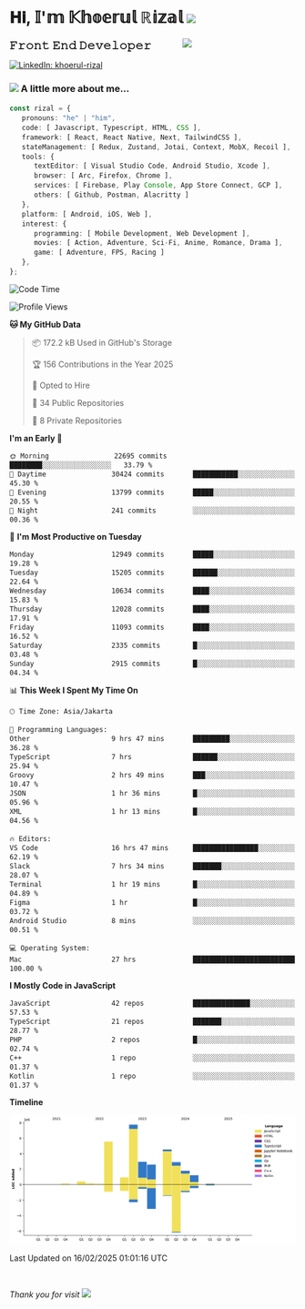 <h1> 𝐇𝐢, 𝕀'𝕞 𝕂𝕙𝕠𝕖𝕣𝕦𝕝 ℝ𝕚𝕫𝕒𝕝 <img src="https://media.giphy.com/media/mGcNjsfWAjY5AEZNw6/giphy.gif" width="50"></h1>
<img align='right' src="https://media.giphy.com/media/v1.Y2lkPTc5MGI3NjExOWI2ajR2NGJubzBsZHFuaHMwajRrcDNsNXJwOG8yb3F0NjhkNXF4OSZlcD12MV9pbnRlcm5hbF9naWZfYnlfaWQmY3Q9cw/fkZukR450RQ1qnGaq9/giphy.gif" width="200">
<strong style="font-size:20px;">𝙵𝚛𝚘𝚗𝚝 𝙴𝚗𝚍 𝙳𝚎𝚟𝚎𝚕𝚘𝚙𝚎𝚛</strong>
</p></em>

[![LinkedIn: khoerul-rizal](https://img.shields.io/badge/khoerul--rizal-blue?style=flat-square&logo=Linkedin&logoColor=white&link=https://www.linkedin.com/in/khoerul-rizal/)](https://www.linkedin.com/in/khoerul-rizal/)

### <img src="https://media.giphy.com/media/VgCDAzcKvsR6OM0uWg/giphy.gif" width="50"> A little more about me...

```typescript
const rizal = {
   pronouns: "he" | "him",
   code: [ Javascript, Typescript, HTML, CSS ],
   framework: [ React, React Native, Next, TailwindCSS ],
   stateManagement: [ Redux, Zustand, Jotai, Context, MobX, Recoil ],
   tools: {
      textEditor: [ Visual Studio Code, Android Studio, Xcode ],
      browser: [ Arc, Firefox, Chrome ],
      services: [ Firebase, Play Console, App Store Connect, GCP ],
      others: [ Github, Postman, Alacritty ]
   },
   platform: [ Android, iOS, Web ],
   interest: {
      programming: [ Mobile Development, Web Development ],
      movies: [ Action, Adventure, Sci-Fi, Anime, Romance, Drama ],
      game: [ Adventure, FPS, Racing ]
   },
};
```

<!--START_SECTION:waka-->
![Code Time](http://img.shields.io/badge/Code%20Time-2%2C210%20hrs%2049%20mins-blue)

![Profile Views](http://img.shields.io/badge/Profile%20Views-0-blue)

**🐱 My GitHub Data** 

> 📦 172.2 kB Used in GitHub's Storage 
 > 
> 🏆 156 Contributions in the Year 2025
 > 
> 💼 Opted to Hire
 > 
> 📜 34 Public Repositories 
 > 
> 🔑 8 Private Repositories 
 > 
**I'm an Early 🐤** 

```text
🌞 Morning                22695 commits       ████████░░░░░░░░░░░░░░░░░   33.79 % 
🌆 Daytime                30424 commits       ███████████░░░░░░░░░░░░░░   45.30 % 
🌃 Evening                13799 commits       █████░░░░░░░░░░░░░░░░░░░░   20.55 % 
🌙 Night                  241 commits         ░░░░░░░░░░░░░░░░░░░░░░░░░   00.36 % 
```
📅 **I'm Most Productive on Tuesday** 

```text
Monday                   12949 commits       █████░░░░░░░░░░░░░░░░░░░░   19.28 % 
Tuesday                  15205 commits       ██████░░░░░░░░░░░░░░░░░░░   22.64 % 
Wednesday                10634 commits       ████░░░░░░░░░░░░░░░░░░░░░   15.83 % 
Thursday                 12028 commits       ████░░░░░░░░░░░░░░░░░░░░░   17.91 % 
Friday                   11093 commits       ████░░░░░░░░░░░░░░░░░░░░░   16.52 % 
Saturday                 2335 commits        █░░░░░░░░░░░░░░░░░░░░░░░░   03.48 % 
Sunday                   2915 commits        █░░░░░░░░░░░░░░░░░░░░░░░░   04.34 % 
```


📊 **This Week I Spent My Time On** 

```text
🕑︎ Time Zone: Asia/Jakarta

💬 Programming Languages: 
Other                    9 hrs 47 mins       █████████░░░░░░░░░░░░░░░░   36.28 % 
TypeScript               7 hrs               ██████░░░░░░░░░░░░░░░░░░░   25.94 % 
Groovy                   2 hrs 49 mins       ███░░░░░░░░░░░░░░░░░░░░░░   10.47 % 
JSON                     1 hr 36 mins        █░░░░░░░░░░░░░░░░░░░░░░░░   05.96 % 
XML                      1 hr 13 mins        █░░░░░░░░░░░░░░░░░░░░░░░░   04.56 % 

🔥 Editors: 
VS Code                  16 hrs 47 mins      ████████████████░░░░░░░░░   62.19 % 
Slack                    7 hrs 34 mins       ███████░░░░░░░░░░░░░░░░░░   28.07 % 
Terminal                 1 hr 19 mins        █░░░░░░░░░░░░░░░░░░░░░░░░   04.89 % 
Figma                    1 hr                █░░░░░░░░░░░░░░░░░░░░░░░░   03.72 % 
Android Studio           8 mins              ░░░░░░░░░░░░░░░░░░░░░░░░░   00.51 % 

💻 Operating System: 
Mac                      27 hrs              █████████████████████████   100.00 % 
```

**I Mostly Code in JavaScript** 

```text
JavaScript               42 repos            ██████████████░░░░░░░░░░░   57.53 % 
TypeScript               21 repos            ███████░░░░░░░░░░░░░░░░░░   28.77 % 
PHP                      2 repos             █░░░░░░░░░░░░░░░░░░░░░░░░   02.74 % 
C++                      1 repo              ░░░░░░░░░░░░░░░░░░░░░░░░░   01.37 % 
Kotlin                   1 repo              ░░░░░░░░░░░░░░░░░░░░░░░░░   01.37 % 
```



**Timeline**

![Lines of Code chart](https://raw.githubusercontent.com/khoerulrizal/khoerulrizal/main/assets/bar_graph.png)


 Last Updated on 16/02/2025 01:01:16 UTC
<!--END_SECTION:waka-->
</details>
<br/>

<em>Thank you for visit</em> <img src="https://media.giphy.com/media/v1.Y2lkPTc5MGI3NjExcHdvNm1qZWtjaGw0ZjdwM3Z3NnY2dHlueTVuODBta2FiY20wM2YybSZlcD12MV9pbnRlcm5hbF9naWZfYnlfaWQmY3Q9cw/tV25tpdKqdFa9x81k2/giphy.gif" width="40">
